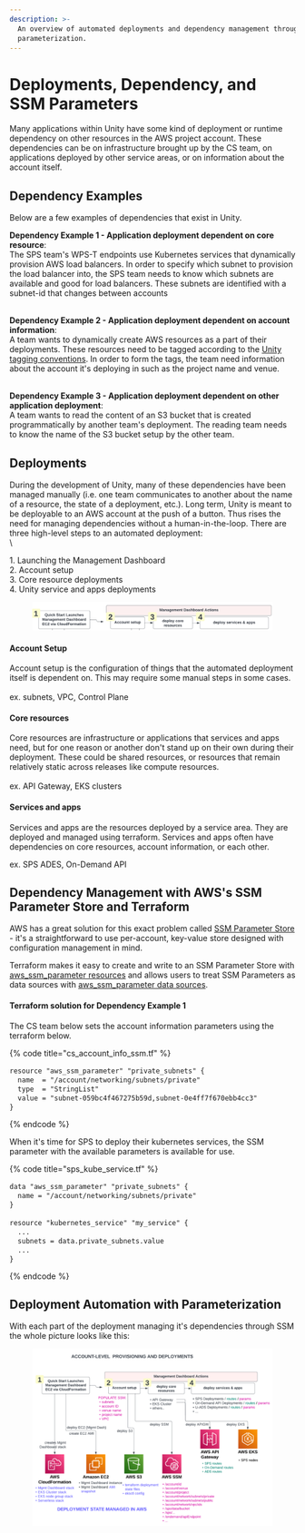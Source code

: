 ```yaml
---
description: >-
  An overview of automated deployments and dependency management through SSM
  parameterization.
---
```


# Deployments, Dependency, and SSM Parameters

Many applications within Unity have some kind of deployment or runtime dependency on other resources in the AWS project account. These dependencies can be on infrastructure brought up by the CS team, on applications deployed by other service areas, or on information about the account itself.&#x20;

## Dependency Examples

Below are a few examples of dependencies that exist in Unity.

**Dependency Example 1 - Application deployment dependent on core resource**: \
The SPS team's WPS-T endpoints use Kubernetes services that dynamically provision AWS load balancers. In order to specify which subnet to provision the load balancer into, the SPS team needs to know which subnets are available and good for load balancers. These subnets are identified with a subnet-id that changes between accounts

\
**Dependency Example 2 - Application deployment dependent on account information**: \
A team wants to dynamically create AWS resources as a part of their deployments. These resources need to be tagged according to the [Unity tagging conventions](https://unity-sds.gitbook.io/docs/developer-docs/common-services/docs/users-guide/deployment/unity-aws-resource-tagging-conventions). In order to form the tags, the team need information about the account it's deploying in such as the project name and venue.

\
**Dependency Example 3 - Application deployment dependent on other application deployment**: \
A team wants to read the content of an S3 bucket that is created programmatically by another team's deployment. The reading team needs to know the name of the S3 bucket setup by the other team.

## Deployments

During the development of Unity, many of these dependencies have been managed manually (i.e. one team communicates to another about the name of a resource, the state of a deployment, etc.). Long term, Unity is meant to be deployable to an AWS account at the push of a button. Thus rises the need for managing dependencies without a human-in-the-loop. There are three high-level steps to an automated deployment:\
\


1\. Launching the Management Dashboard\
2\. Account setup \
3\. Core resource deployments\
4\. Unity service and apps deployments

<figure><img src="../../../../../.gitbook/assets/Screenshot 2023-05-09 at 5.36.09 PM.png" alt=""><figcaption></figcaption></figure>

#### Account Setup

Account setup is the configuration of things that the automated deployment itself is dependent on. This may require some manual steps in some cases.\
\
ex. subnets, VPC, Control Plane

#### Core resources

Core resources are infrastructure or applications that services and apps need, but for one reason or another don't stand up on their own during their deployment. These could be shared resources, or resources that remain relatively static across releases like compute resources.\
\
ex. API Gateway, EKS clusters

#### Services and apps

Services and apps are the resources deployed by a service area. They are deployed and managed using terraform. Services and apps often have dependencies on core resources, account information, or each other.

ex. SPS ADES, On-Demand API

## Dependency Management with AWS's SSM Parameter Store and Terraform

AWS has a great solution for this exact problem called [SSM Parameter Store](https://docs.aws.amazon.com/systems-manager/latest/userguide/systems-manager-parameter-store.html) - it's a straightforward to use per-account, key-value store designed with configuration management in mind.

Terraform makes it easy to create and write to an SSM Parameter Store with [aws\_ssm\_parameter resources](https://registry.terraform.io/providers/hashicorp/aws/latest/docs/resources/ssm\_parameter) and allows users to treat SSM Parameters as data sources with [aws\_ssm\_parameter data sources](https://registry.terraform.io/providers/hashicorp/aws/latest/docs/data-sources/ssm\_parameter).

#### Terraform solution for Dependency Example 1

The CS team below sets the account information parameters using the terraform below.

{% code title="cs_account_info_ssm.tf" %}
```
resource "aws_ssm_parameter" "private_subnets" {
  name  = "/account/networking/subnets/private"
  type  = "StringList"
  value = "subnet-059bc4f467275b59d,subnet-0e4ff7f670ebb4cc3"
}
```
{% endcode %}

When it's time for SPS to deploy their kubernetes services, the SSM parameter with the available parameters is available for use.

{% code title="sps_kube_service.tf" %}
```
data "aws_ssm_parameter" "private_subnets" {
  name = "/account/networking/subnets/private"
}

resource "kubernetes_service" "my_service" {
  ...
  subnets = data.private_subnets.value
  ...
}
```
{% endcode %}

## Deployment Automation with Parameterization

With each part of the deployment managing it's dependencies through SSM the whole picture looks like this:

<figure><img src="../../../../../.gitbook/assets/SSM &#x26; Deployments Overview (8).png" alt=""><figcaption></figcaption></figure>
